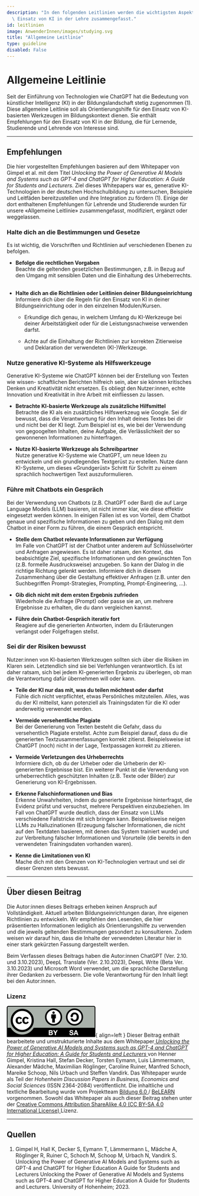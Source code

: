 ```yaml
---
description: "In den folgenden Leitlinien werden die wichtigsten Aspekte für den\
  \ Einsatz von KI in der Lehre zusammengefasst."
id: leitlinien
image: AnwenderInnen/images/studying.svg
title: "Allgemeine Leitlinie"
type: guideline
disabled: False
---
```


# Allgemeine Leitlinie

Seit der Einführung von Technologien wie ChatGPT hat die Bedeutung von künstlicher Intelligenz (KI) in der Bildungslandschaft stetig zugenommen (1). Diese allgemeine Leitlinie soll als Orientierungshilfe für den Einsatz von KI-basierten Werkzeugen im Bildungskontext dienen. Sie enthält Empfehlungen für den Einsatz von KI in der Bildung, die für Lernende, Studierende und Lehrende von Interesse sind. 

---


## Empfehlungen

Die hier vorgestellten Empfehlungen basieren auf dem Whitepaper von Gimpel et al. mit dem Titel *Unlocking the Power of Generative AI Models and Systems such as GPT-4 and ChatGPT for Higher Education: A Guide for Students and Lecturers.* Ziel dieses Whitepapers war es, generative KI-Technologien in der deutschen Hochschulbildung zu untersuchen, Beispiele und Leitfäden bereitzustellen und ihre Integration zu fördern (1). Einige der dort enthaltenen Empfehlungen für Lehrende und Studierende wurden für unsere «Allgemeine Leitlinie» zusammengefasst, modifiziert, ergänzt oder weggelassen. 


### Halte dich an die Bestimmungen und Gesetze
Es ist wichtig, die Vorschriften und Richtlinien auf verschiedenen Ebenen zu befolgen.


- **Befolge die rechtlichen Vorgaben** <br>
  Beachte die geltenden gesetzlichen Bestimmungen, z.B. in Bezug auf den Umgang mit sensiblen Daten und die Einhaltung des Urheberrechts.
 
- **Halte dich an die Richtlinien oder Leitlinien deiner Bildungseinrichtung** <br>
  Informiere dich über die Regeln für den Einsatz von KI in deiner Bildungseinrichtung oder in den einzelnen Modulen/Kursen.
  
    - Erkundige dich genau, in welchem Umfang du KI-Werkzeuge bei deiner Arbeitstätigkeit oder für die Leistungsnachweise verwenden darfst.
  
    - Achte auf die Einhaltung der Richtlinien zur korrekten Zitierweise und Deklaration der verwendeten (KI-)Werkzeuge.


### Nutze generative KI-Systeme als Hilfswerkzeuge
Generative KI-Systeme wie ChatGPT können bei der Erstellung von Texten wie wissen-
schaftlichen Berichten hilfreich sein, aber sie können kritisches Denken und Kreativität nicht ersetzen. Es obliegt den Nutzer:innen, echte Innovation und Kreativität in ihre Arbeit mit einfliessen zu lassen.

- **Betrachte KI-basierte Werkzeuge als zusätzliche Hilfsmittel**<br>
  Betrachte die KI als ein zusätzliches Hilfswerkzeug wie Google. Sei dir bewusst, dass die Verantwortung für den Inhalt deines Textes bei dir und nicht bei der KI liegt. Zum Beispiel ist es, wie bei der Verwendung von gegoogelten Inhalten, deine Aufgabe, die Verlässlichkeit der so gewonnenen Informationen zu hinterfragen.

- **Nutze KI-basierte Werkzeuge als Schreibpartner**<br>
  Nutze generative KI-Systeme wie ChatGPT, um neue Ideen zu entwickeln und ein grundlegendes Textgerüst zu erstellen. Nutze dann KI-Systeme, um dieses «Grundgerüst» Schritt für Schritt zu einem sprachlich hochwertigen Text auszuformulieren.
 

### Führe mit Chatbots ein Gespräch 
Bei der Verwendung von Chatbots (z.B. ChatGPT oder Bard) die auf Large Language Models (LLM) basieren, ist nicht immer klar, wie diese effektiv eingesetzt werden können. In einigen Fällen ist es von Vorteil, dem Chatbot genaue und spezifische Informationen zu geben und den Dialog mit dem Chatbot in einer Form zu führen, die einem Gespräch entspricht.


- **Stelle dem Chatbot relevante Informationen zur Verfügung**<br>
  Im Falle von ChatGPT ist der Chatbot unter anderem auf Schlüsselwörter
  und Anfragen angewiesen. Es ist daher ratsam, den Kontext, das beabsichtigte Ziel, spezifische Informationen und den gewünschten Ton (z.B. formelle Ausdrucksweise) anzugeben. So kann der Dialog in die richtige Richtung gelenkt werden. Informiere dich in diesem Zusammenhang über die Gestaltung effektiver Anfragen (z.B. unter den Suchbegriffen Prompt-Strategies, Prompting, Prompt-Engineering, ...).

- **Gib dich nicht mit dem ersten Ergebnis zufrieden**<br>
  Wiederhole die Anfrage (Prompt) oder passe sie an, um mehrere Ergebnisse zu erhalten, die du dann vergleichen kannst.

- **Führe dein Chatbot-Gespräch iterativ fort**<br>
  Reagiere auf die generierten Antworten, indem du Erläuterungen verlangst oder Folgefragen stellst.


### Sei dir der Risiken bewusst 
Nutzer:innen von KI-basierten Werkzeugen sollten sich über die Risiken im Klaren sein. Letztendlich sind sie bei Verfehlungen verantwortlich. Es ist daher ratsam, sich bei jedem KI-generierten Ergebnis zu überlegen, ob man die Verantwortung dafür übernehmen will oder kann.

- **Teile der KI nur das mit, was du teilen möchtest oder darfst**<br>
  Fühle dich nicht verpflichtet, etwas Persönliches mitzuteilen. Alles, was du der KI mitteilst, kann potenziell als Trainingsdaten für die KI oder anderweitig verwendet werden.

- **Vermeide versehentliche Plagiate**<br>
  Bei der Generierung von Texten besteht die Gefahr, dass du versehentlich Plagiate erstellst. Achte zum Beispiel darauf, dass du die generierten Textzusammenfassungen korrekt zitierst. Beispielsweise ist ChatGPT (noch) nicht in der Lage, Textpassagen korrekt zu zitieren.

- **Vermeide Verletzungen des Urheberrechts**<br>
  Informiere dich, ob du der Urheber oder die Urheberin der KI-generierten Ergebnisse bist. Ein weiterer Punkt ist die Verwendung von urheberrechtlich geschützten Inhalten (z.B. Texte oder Bilder) zur Generierung von KI-Ergebnissen.

- **Erkenne Falschinformationen und Bias**<br>
  Erkenne Unwahrheiten, indem du generierte Ergebnisse hinterfragst, die Evidenz prüfst und versuchst, mehrere Perspektiven einzubeziehen. Im Fall von ChatGPT wurde deutlich, dass der Einsatz von LLMs verschiedene Fallstricke mit sich bringen kann. Beispielsweise neigen LLMs zu Halluzinationen (Erzeugung falscher Informationen, die nicht auf den Textdaten basieren, mit denen das System trainiert wurde) und zur Verbreitung falscher Informationen und Vorurteile (die bereits in den verwendeten Trainingsdaten vorhanden waren).

- **Kenne die Limitationen von KI**<br>
  Mache dich mit den Grenzen von KI-Technologien vertraut und sei dir dieser Grenzen stets bewusst. 


---

## Über diesen Beitrag

Die Autor:innen dieses Beitrags erheben keinen Anspruch auf Vollständigkeit. Aktuell arbeiten Bildungseinrichtungen daran, ihre eigenen Richtlinien zu entwickeln. Wir empfehlen den Lesenden, die hier präsentierten Informationen lediglich als Orientierungshilfe zu verwenden und die jeweils geltenden Bestimmungen gesondert zu konsultieren. Zudem weisen wir darauf hin, dass die Inhalte der verwendeten Literatur hier in einer stark gekürzten Fassung dargestellt werden.

Beim Verfassen dieses Beitrags haben die Autor:innen ChatGPT (Ver. 2.10. und 3.10.2023), DeepL Translate (Ver. 2.10.2023), DeepL Write (Beta Ver. 3.10.2023) und Microsoft Word verwendet, um die sprachliche Darstellung ihrer Gedanken zu verbessern. Die volle Verantwortung für den Inhalt liegt bei den Autor:innen.

### Lizenz

![cc-by-sa-icon](images/Cc_by-sa_120x42.png){ align=left } Dieser Beitrag enthält bearbeitete und umstrukturierte Inhalte aus dem Whitepaper<a rel="whitepaper" href="https://wiso.uni-hohenheim.de/fileadmin/einrichtungen/wiso/Forschungsdekan/Papers_BESS/dp_2023-02_online.pdf"> *Unlocking the Power of Generative AI Models and Systems such as GPT-4 and ChatGPT for Higher Education: A Guide for Students and Lecturers* </a> von Henner Gimpel, Kristina Hall, Stefan Decker, Torsten Eymann, Luis Lämmermann, Alexander Mädche, Maximilian Röglinger, Caroline Ruiner, Manfred Schoch, Mareike Schoop, Nils Urbach und Steffen Vandirk. Das Whitepaper wurde als Teil der *Hohenheim Discussion Papers in Business, Economics and Social Sciences* (ISSN 2364-2084) veröffentlicht. Die inhaltliche und textliche Bearbeitung wurde vom Projektteam <a rel="bildung6" href="https://belearn.swiss/projekt/bildung-6-0-lernen-und-lehren-mit-ku%cc%88nstlicher-intelligenz-inklusion-statt-disruption/"> Bildung 6.0  </a> /  <a rel="belearn" href="https://belearn.swiss/"> BeLEARN </a> vorgenommen. Sowohl das Whitepaper als auch dieser Beitrag stehen unter der <a rel="license" href="http://creativecommons.org/licenses/by-sa/4.0/">Creative Commons Attribution ShareAlike 4.0 (CC BY-SA 4.0 International License) </a> Lizenz.


---


## Quellen

1. Gimpel H, Hall K, Decker S, Eymann T, Lämmermann L, Mädche A, Röglinger R, Ruiner C, Schoch M, Schoop M, Urbach N, Vandirk S. Unlocking the Power of Generative AI Models and Systems such as GPT-4 and ChatGPT for Higher Education A Guide for Students and Lecturers Unlocking the Power of Generative AI Models and Systems such as GPT-4 and ChatGPT for Higher Education A Guide for Students and Lecturers. University of Hohenheim; 2023. 


